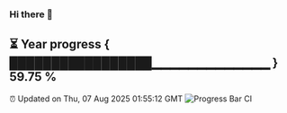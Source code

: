 ### Hi there 👋
⏳ Year progress { █████████████████▁▁▁▁▁▁▁▁▁▁▁▁▁ } 59.75 %
---
⏰ Updated on Thu, 07 Aug 2025 01:55:12 GMT
![Progress Bar CI](https://github.com/liununu/liununu/workflows/Progress%20Bar%20CI/badge.svg)
